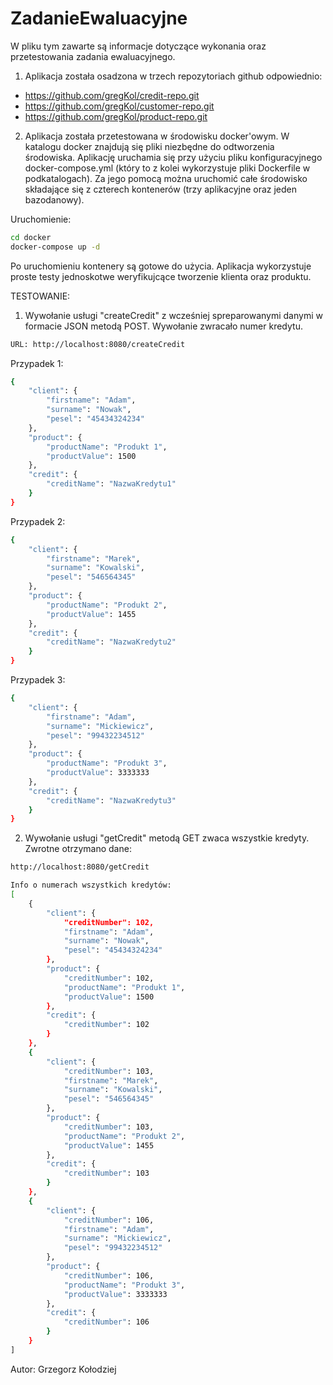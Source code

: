 # ZadanieEwaluacyjne

W pliku tym zawarte są informacje dotyczące wykonania oraz przetestowania zadania ewaluacyjnego.

1. Aplikacja została osadzona w trzech repozytoriach github odpowiednio:
* https://github.com/gregKol/credit-repo.git
* https://github.com/gregKol/customer-repo.git
* https://github.com/gregKol/product-repo.git

2. Aplikacja została przetestowana w środowisku docker'owym. 
W katalogu docker znajdują się pliki niezbędne do odtworzenia środowiska. Aplikację uruchamia się przy użyciu pliku konfiguracyjnego docker-compose.yml (który to z kolei wykorzystuje pliki Dockerfile w podkatalogach). Za jego pomocą można uruchomić całe środowisko składające się z czterech kontenerów (trzy aplikacyjne oraz jeden bazodanowy).

Uruchomienie:
```sh
cd docker
docker-compose up -d
```

Po uruchomieniu kontenery są gotowe do użycia.
Aplikacja wykorzystuje proste testy jednoskotwe weryfikujcące tworzenie klienta oraz produktu.


TESTOWANIE:

1. Wywołanie usługi "createCredit" z wcześniej spreparowanymi danymi w formacie JSON metodą POST. Wywołanie zwracało numer kredytu. 


```sh
URL: http://localhost:8080/createCredit
```

Przypadek 1:

```sh
{
	"client": {
		"firstname": "Adam",
		"surname": "Nowak",
		"pesel": "45434324234"
	},
	"product": {
		"productName": "Produkt 1",
		"productValue": 1500
	},
	"credit": {
		"creditName": "NazwaKredytu1"
	}
}
```

Przypadek 2:

```sh
{
	"client": {
		"firstname": "Marek",
		"surname": "Kowalski",
		"pesel": "546564345"
	},
	"product": {
		"productName": "Produkt 2",
		"productValue": 1455
	},
	"credit": {
		"creditName": "NazwaKredytu2"
	}
}
```

Przypadek 3:

```sh
{
	"client": {
		"firstname": "Adam",
		"surname": "Mickiewicz",
		"pesel": "99432234512"
	},
	"product": {
		"productName": "Produkt 3",
		"productValue": 3333333
	},
	"credit": {
		"creditName": "NazwaKredytu3"
	}
}
```

2. Wywołanie usługi "getCredit" metodą GET zwaca wszystkie kredyty. Zwrotne otrzymano dane:


```sh
http://localhost:8080/getCredit
```


```sh
Info o numerach wszystkich kredytów: 
[
	{
		"client": {
			"creditNumber": 102,
			"firstname": "Adam",
			"surname": "Nowak",
			"pesel": "45434324234"
		},
		"product": {
			"creditNumber": 102,
			"productName": "Produkt 1",
			"productValue": 1500
		},
		"credit": {
			"creditNumber": 102
		}
	},
	{
		"client": {
			"creditNumber": 103,
			"firstname": "Marek",
			"surname": "Kowalski",
			"pesel": "546564345"
		},
		"product": {
			"creditNumber": 103,
			"productName": "Produkt 2",
			"productValue": 1455
		},
		"credit": {
			"creditNumber": 103
		}
	},
	{
		"client": {
			"creditNumber": 106,
			"firstname": "Adam",
			"surname": "Mickiewicz",
			"pesel": "99432234512"
		},
		"product": {
			"creditNumber": 106,
			"productName": "Produkt 3",
			"productValue": 3333333
		},
		"credit": {
			"creditNumber": 106
		}
	}
]
```

Autor:
Grzegorz Kołodziej
